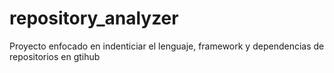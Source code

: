 # repository_analyzer
Proyecto enfocado en indenticiar el lenguaje, framework y dependencias de repositorios en gtihub
